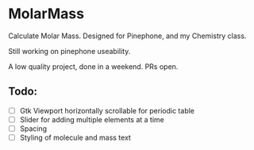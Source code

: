 # MolarMass
Calculate Molar Mass. Designed for Pinephone, and my Chemistry class.

Still working on pinephone useability.

A low quality project, done in a weekend. PRs open.

## Todo:
- [ ] Gtk Viewport horizontally scrollable for periodic table
- [ ] Slider for adding multiple elements at a time
- [ ] Spacing
- [ ] Styling of molecule and mass text
